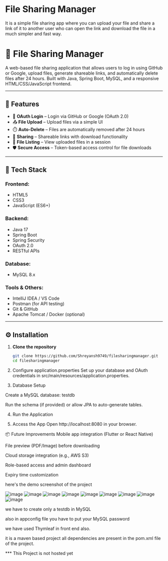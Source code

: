 # File Sharing Manager

It is a simple file sharing app where you can upload your file and share a link of it to another user who can open the link and download the file in a much simpler and fast way.
# 📁 File Sharing Manager

A web-based file sharing application that allows users to log in using GitHub or Google, upload files, generate shareable links, and automatically delete files after 24 hours. Built with Java, Spring Boot, MySQL, and a responsive HTML/CSS/JavaScript frontend.

---

## 🚀 Features

- 🔐 **OAuth Login** – Login via GitHub or Google (OAuth 2.0)
- 📤 **File Upload** – Upload files via a simple UI
- ⏱️ **Auto-Delete** – Files are automatically removed after 24 hours
- 🔗 **Sharing** – Shareable links with download functionality
- 📜 **File Listing** – View uploaded files in a session
- 🛡️ **Secure Access** – Token-based access control for file downloads

---

## 🧰 Tech Stack

### Frontend:
- HTML5
- CSS3
- JavaScript (ES6+)

### Backend:
- Java 17
- Spring Boot
- Spring Security
- OAuth 2.0
- RESTful APIs

### Database:
- MySQL 8.x

### Tools & Others:
- IntelliJ IDEA / VS Code
- Postman (for API testing)
- Git & GitHub
- Apache Tomcat / Docker (optional)

---

## ⚙️ Installation

1. **Clone the repository**
   ```bash
   git clone https://github.com/Shreyansh9749/filesharingmanager.git
   cd filesharingmanager
   
2.  Configure application.properties Set up your database and OAuth credentials in src/main/resources/application.properties.

3. Database Setup

Create a MySQL database: testdb

Run the schema (if provided) or allow JPA to auto-generate tables.

4. Run the Application

5. Access the App Open http://localhost:8080 in your browser.

📦 Future Improvements
Mobile app integration (Flutter or React Native)

File preview (PDF/Image) before downloading

Cloud storage integration (e.g., AWS S3)

Role-based access and admin dashboard

Expiry time customization

here's the demo screenshot of the project

![image](https://github.com/user-attachments/assets/c2a8ddfa-c032-4272-877a-637250491546)
![image](https://github.com/user-attachments/assets/2b65e97f-68a1-4e7b-bb70-ac3aea902989)
![image](https://github.com/user-attachments/assets/3d9d0ade-fa1e-48b5-83e4-5cab07227fbe)
![image](https://github.com/user-attachments/assets/754c1bce-0057-4197-85d0-dc42456c089b)
![image](https://github.com/user-attachments/assets/8e1b293c-2f1d-4eb2-8dbc-73ceb3a3fb7e)
![image](https://github.com/user-attachments/assets/12bc0ec5-261c-48d1-a0f2-97e2c2fc5a7b)
![image](https://github.com/user-attachments/assets/f2902730-c513-4940-a454-9ff1188171ca)
![image](https://github.com/user-attachments/assets/814397b3-6f6d-49de-bf4d-fe3b5c59d15a)
![image](https://github.com/user-attachments/assets/f9ce77e1-222d-477d-be78-5fd004f80bc6)

we have to create only a testdb in MySQL

also in appconfig file you have to put your MySQL password

we have used Thymleaf in front end also.

it is a maven based project all dependencies are present in the pom.xml file of the project.

*** This Project is not hosted yet
